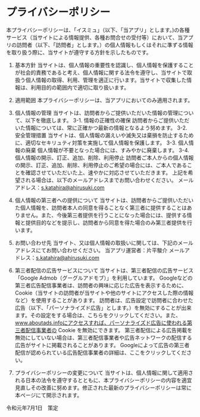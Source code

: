 # プライバシーポリシー
本プライバシーポリシーは、「イスミュ」（以下、「当アプリ」とします。)の各種サービス（当サイトによる情報提供、各種お問合せの受付等）において、当アプリの訪問者（以下、「訪問者」とします。）の個人情報もしくはそれに準ずる情報を取り扱う際に、当サイトが遵守する方針を示したものです。

1. 基本方針
当サイトは、個人情報の重要性を認識し、個人情報を保護することが社会的責務であると考え、個人情報に関する法令を遵守し、当サイトで取扱う個人情報の取得、利用、管理を適正に行います。当サイトで収集した情報は、利用目的の範囲内で適切に取り扱います。

1. 適用範囲
本プライバシーポリシーは、当アプリにおいてのみ適用されます。

1. 個人情報の管理
当サイトは、訪問者からご提供いただいた情報の管理について、以下を徹底します。
3-1. 情報の正確性の確保
訪問者からご提供いただいた情報については、常に正確かつ最新の情報となるよう努めます。
3-2. 安全管理措置
当サイトは、個人情報の漏えいや滅失又は棄損を防止するために、適切なセキリュティ対策を実施して個人情報を保護します。
3-3. 個人情報の廃棄
個人情報が不要となった場合には、すみやかに廃棄します。
3-4. 個人情報の開示、訂正、追加、削除、利用停止
訪問者ご本人からの個人情報の開示、訂正、追加、削除、利用停止のご希望の場合には、ご本人であることを確認させていただいた上、速やかに対応させていただきます。
上記を希望される場合は、以下のメールアドレスまでお問い合わせください。
メールアドレス：s.katahira@ahirusuki.com

1. 個人情報の第三者への提供について
当サイトは、訪問者からご提供いただいた個人情報を、訪問者本人の同意を得ることなく第三者に提供することはありません。また、今後第三者提供を行うことになった場合には、提供する情報と提供目的などを提示し、訪問者から同意を得た場合のみ第三者提供を行います。

1. お問い合わせ先
当サイト、又は個人情報の取扱いに関しては、下記のメールアドレスにてお問い合わせください。
当アプリ運営者：片平駿介
メールアドレス：s.katahira@ahirusuki.com

1. 第三者配信の広告サービスについて
当サイトは、第三者配信の広告サービス「Google Admob（グーグルアドモブ）」を利用しています。
Googleなどの第三者広告配信事業者は、訪問者の興味に応じた広告を表示するために、Cookie（当サイトの訪問者が当サイトや他のサイトにアクセスした際の情報など）を使用することがあります。
訪問者は、広告設定で訪問者に合わせた広告（以下、「パーソナライズド広告」とします。）を無効にすることが出来ます。その設定をする場合は、こちらをクリックしてください。また、www.aboutads.infoにアクセスすれば、パーソナライズド広告に使われる第三者配信事業者の Cookie を無効にできます。
第三者配信による広告掲載を無効にしていない場合は、第三者配信事業者や広告ネットワークの配信する広告がサイトに掲載されることがあります。
Googleによって広告の第三者配信が認められている広告配信事業者の詳細は、ここをクリックしてください。

1. プライバシーポリシーの変更について
当サイトは、個人情報に関して適用される日本の法令を遵守するとともに、本プライバシーポリシーの内容を適宜見直しその改善に努めます。修正された最新のプライバシーポリシーは常に本ページにて開示されます。

令和元年7月1日　策定